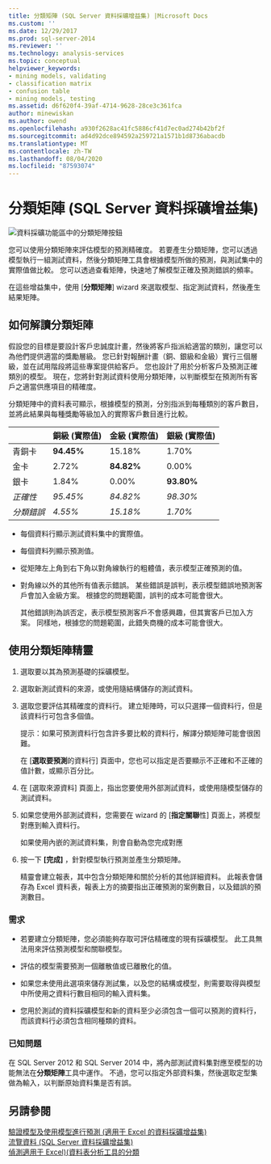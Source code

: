 ```yaml
---
title: 分類矩陣 (SQL Server 資料採礦增益集) |Microsoft Docs
ms.custom: ''
ms.date: 12/29/2017
ms.prod: sql-server-2014
ms.reviewer: ''
ms.technology: analysis-services
ms.topic: conceptual
helpviewer_keywords:
- mining models, validating
- classification matrix
- confusion table
- mining models, testing
ms.assetid: d6f620f4-39af-4714-9628-28ce3c361fca
author: minewiskan
ms.author: owend
ms.openlocfilehash: a930f2628ac41fc5886cf41d7ec0ad274b42bf2f
ms.sourcegitcommit: ad4d92dce894592a259721a1571b1d8736abacdb
ms.translationtype: MT
ms.contentlocale: zh-TW
ms.lasthandoff: 08/04/2020
ms.locfileid: "87593074"
---
```

# <a name="classification-matrix-sql-server-data-mining-add-ins"></a>分類矩陣 (SQL Server 資料採礦增益集)
  ![資料採礦功能區中的分類矩陣按鈕](media/dmc-cmatrix.gif "資料採礦功能區中的分類矩陣按鈕")  
  
 您可以使用分類矩陣來評估模型的預測精確度。 若要產生分類矩陣，您可以透過模型執行一組測試資料，然後分類矩陣工具會根據模型所做的預測，與測試集中的實際值做比較。 您可以透過查看矩陣，快速地了解模型正確及預測錯誤的頻率。  
  
 在這些增益集中，使用 [**分類矩陣**] wizard 來選取模型、指定測試資料，然後產生結果矩陣。  
  
## <a name="how-to-read-a-classification-matrix"></a>如何解讀分類矩陣  
 假設您的目標是要設計客戶忠誠度計畫，然後將客戶指派給適當的類別，讓您可以為他們提供適當的獎勵層級。 您已針對報酬計畫（銅、銀級和金級）實行三個層級，並在試用階段將這些專案提供給客戶。 您也設計了用於分析客戶及預測正確類別的模型。 現在，您將針對測試資料使用分類矩陣，以判斷模型在預測所有客戶之適當供應項目的精確度。  
  
 分類矩陣中的資料表可顯示，根據模型的預測，分別指派到每種類別的客戶數目，並將此結果與每種獎勵等級加入的實際客戶數目進行比較。  
  
||銅級 (實際值)|金級 (實際值)|銀級 (實際值)|  
|-|-----------------------|---------------------|-----------------------|  
|青銅卡|**94.45%**|15.18%|1.70%|  
|金卡|2.72%|**84.82%**|0.00%|  
|銀卡|1.84%|0.00%|**93.80%**|  
|*正確性*|*95.45%*|*84.82%*|*98.30%*|  
|*分類錯誤*|*4.55%*|*15.18%*|*1.70%*|  
  
-   每個資料行顯示測試資料集中的實際值。  
  
-   每個資料列顯示預測值。  
  
-   從矩陣左上角到右下角以對角線執行的粗體值，表示模型正確預測的值。  
  
-   對角線以外的其他所有值表示錯誤。 某些錯誤是誤判，表示模型錯誤地預測客戶會加入金級方案。  根據您的問題範圍，誤判的成本可能會很大。  
  
     其他錯誤則為誤否定，表示模型預測客戶不會感興趣，但其實客戶已加入方案。 同樣地，根據您的問題範圍，此錯失商機的成本可能會很大。  
  
## <a name="using-the-classification-matrix-wizard"></a>使用分類矩陣精靈  
  
1.  選取要以其為預測基礎的採礦模型。  
  
2.  選取新測試資料的來源，或使用隨結構儲存的測試資料。  
  
3.  選取您要評估其精確度的資料行。 建立矩陣時，可以只選擇一個資料行，但是該資料行可包含多個值。  
  
     提示：如果可預測資料行包含許多要比較的資料行，解譯分類矩陣可能會很困難。  
  
     在 [**選取要預測**的資料行] 頁面中，您也可以指定是否要顯示不正確和不正確的值計數，或顯示百分比。  
  
4.  在 [選取來源資料] 頁面上，指出您要使用外部測試資料，或使用隨模型儲存的測試資料。  
  
5.  如果您使用外部測試資料，您需要在 wizard 的 [**指定關聯**性] 頁面上，將模型對應到輸入資料行。  
  
     如果使用內嵌的測試資料集，則會自動為您完成對應  
  
6.  按一下 **[完成]** ，針對模型執行預測並產生分類矩陣。  
  
     精靈會建立報表，其中包含分類矩陣和關於分析的其他詳細資料。 此報表會儲存為 Excel 資料表，報表上方的摘要指出正確預測的案例數目，以及錯誤的預測數目。  
  
### <a name="requirements"></a>需求  
  
-   若要建立分類矩陣，您必須能夠存取可評估精確度的現有採礦模型。 此工具無法用來評估預測模型和關聯模型。  
  
-   評估的模型需要預測一個離散值或已離散化的值。  
  
-   如果您未使用此選項來儲存測試集，以及您的結構或模型，則需要取得與模型中所使用之資料行數目相同的輸入資料集。  
  
-   您用於測試的資料採礦模型和新的資料至少必須包含一個可以預測的資料行，而該資料行必須包含相同種類的資料。  
  
### <a name="known-issues"></a>已知問題  
 在 SQL Server 2012 和 SQL Server 2014 中，將內部測試資料集對應至模型的功能無法在**分類矩陣**工具中運作。 不過，您可以指定外部資料集，然後選取定型集做為輸入，以判斷原始資料集是否有誤。  
  
## <a name="see-also"></a>另請參閱  
 [驗證模型及使用模型進行預測 &#40;適用于 Excel 的資料採礦增益集&#41;](validating-models-and-using-models-for-prediction-data-mining-add-ins-for-excel.md)   
 [流覽資料 &#40;SQL Server 資料採礦增益集&#41;](explore-data-sql-server-data-mining-add-ins.md)   
 [偵測適用于 Excel&#41;&#40;資料表分析工具的分類](detect-categories-table-analysis-tools-for-excel.md)  
  
  
